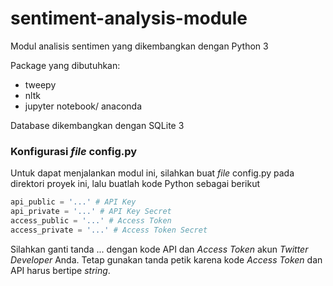 # sentiment-analysis-module

Modul analisis sentimen yang dikembangkan dengan Python 3

Package yang dibutuhkan:

- tweepy
- nltk
- jupyter notebook/ anaconda

Database dikembangkan dengan SQLite 3



### Konfigurasi _file_ config.py

Untuk dapat menjalankan modul ini, silahkan buat _file_ config.py pada direktori proyek ini, lalu buatlah kode Python sebagai berikut

```python
api_public = '...' # API Key
api_private = '...' # API Key Secret
access_public = '...' # Access Token
access_private = '...' # Access Token Secret
```

Silahkan ganti tanda ... dengan kode API dan _Access Token_ akun _Twitter Developer_ Anda. Tetap gunakan tanda petik karena kode _Access Token_ dan API harus bertipe _string_.